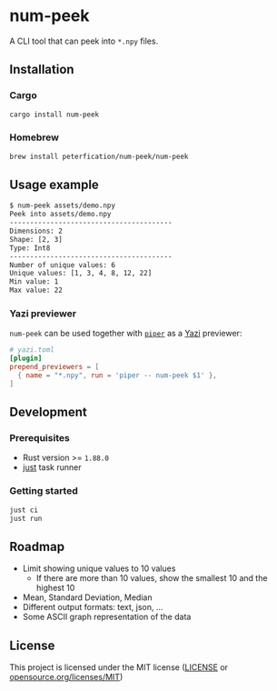 # num-peek

A CLI tool that can peek into `*.npy` files.

## Installation

### Cargo

```bash
cargo install num-peek
```

### Homebrew

```bash
brew install peterfication/num-peek/num-peek
```

## Usage example

```bash
$ num-peek assets/demo.npy
Peek into assets/demo.npy
----------------------------------------
Dimensions: 2
Shape: [2, 3]
Type: Int8
----------------------------------------
Number of unique values: 6
Unique values: [1, 3, 4, 8, 12, 22]
Min value: 1
Max value: 22
```

### Yazi previewer

`num-peek` can be used together with [`piper`](https://github.com/yazi-rs/plugins/tree/main/piper.yazi) as a [Yazi](https://yazi-rs.github.io/) previewer:

```toml
# yazi.toml
[plugin]
prepend_previewers = [
  { name = "*.npy", run = 'piper -- num-peek $1' },
]
```

## Development

### Prerequisites

- Rust version >= `1.88.0`
- [just](https://github.com/casey/just) task runner

### Getting started

```bash
just ci
just run
```

## Roadmap

- Limit showing unique values to 10 values
  - If there are more than 10 values, show the smallest 10 and the highest 10
- Mean, Standard Deviation, Median
- Different output formats: text, json, ...
- Some ASCII graph representation of the data

## License

This project is licensed under the MIT license ([LICENSE](LICENSE) or [opensource.org/licenses/MIT](https://opensource.org/licenses/MIT))
